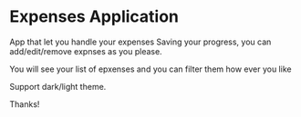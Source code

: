 # Expenses Application
App that let you handle your expenses
Saving your progress, you can add/edit/remove expnses as you please.

You will see your list of epxenses and you can filter them how ever you like

Support dark/light theme.

Thanks!
